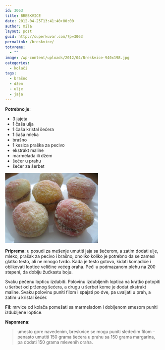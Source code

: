 ```yaml
---
id: 3063
title: BRESKVICE
date: 2012-04-25T13:41:40+00:00
author: mila
layout: post
guid: http://superkuvar.com/?p=3063
permalink: /breskvice/
totvreme:
  - ""
image: /wp-content/uploads/2012/04/Breskvice-940x198.jpg
categories:
  - kolači
tags:
  - brašno
  - džem
  - ulje
  - jaja
---
```

**Potrebno je**:

  * 3 jajeta
  * 1 čaša ulja
  * 1 čaša kristal šećera
  * 1 čaša mleka
  * brašno
  * 1 kesica praška za pecivo
  * ekstrakt maline
  * marmelada ili džem
  * šećer u prahu
  * šećer za šerbet

<img class="alignnone size-medium wp-image-3064" title="Breskvice" src="/wp-content/uploads/2012/04/Breskvice-1024x768.jpg" alt="" width="300" height="225" /> 

**Priprema**: u posudi za mešenje umutiti jaja sa šećerom, a zatim dodati ulje, mleko, prašak za pecivo i brašno, onoliko koliko je potrebno da se zamesi glatko testo, ali ne mnogo tvrdo. Kada je testo gotovo, kidati komadiće i oblikovati loptice veličine većeg oraha. Peći u podmazanom plehu na 200 stepeni, da dobiju žućkastu boju.

Svaku pečenu lopticu izdubiti. Polovinu izdubljenih loptica na kratko potopiti u šerbet od prženog šećera, a drugu u šerbet kome je dodat ekstrakt maline. Svaku polovinu puniti filom i spajati po dve, pa uvaljati u prah, a zatim u kristal šećer.

**Fil**: mrvice od kolača pomešati sa marmeladom i dobijenom smesom puniti izdubljene loptice.

**Napomena**: 
> umesto gore navedenim, breskvice se mogu puniti sledećim filom &#8211; penasto umutiti 150 grama šećera u prahu sa 150 grama margarina, pa dodati 150 grama mlevenih oraha.